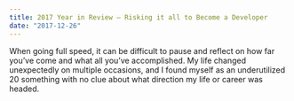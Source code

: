 ```yaml
---
title: 2017 Year in Review — Risking it all to Become a Developer
date: "2017-12-26"
---
```


When going full speed, it can be difficult to pause and reflect on how far you’ve come and what all you’ve accomplished. My life changed unexpectedly on multiple occasions, and I found myself as an underutilized 20 something with no clue about what direction my life or career was headed.